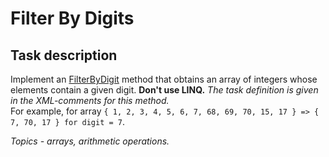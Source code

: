 # Filter By Digits

## Task description

Implement an [FilterByDigit](FilterByDigits/ArrayExtension.cs#L19) method that obtains an array of integers whose elements contain a given digit. **Don't use LINQ.** *The task definition is given in the  XML-comments for this method.*   
For example, for array `{ 1, 2, 3, 4, 5, 6, 7, 68, 69, 70, 15, 17 } => { 7, 70, 17 } for digit = 7`. 

*Topics -  arrays, arithmetic operations.*
